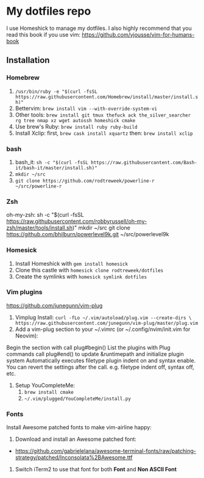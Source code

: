 # My dotfiles repo

I use Homeshick to manage my dotfiles.
I also highly recommend that you read this book if you use vim: https://github.com/vjousse/vim-for-humans-book

## Installation

### Homebrew

1. `/usr/bin/ruby -e "$(curl -fsSL https://raw.githubusercontent.com/Homebrew/install/master/install.sh)"`
1. Bettervim: `brew install vim --with-override-system-vi`
1. Other tools: `brew install git tmux thefuck ack the_silver_searcher rg tree nmap xz wget autossh homeshick cmake`
1. Use brew's Ruby: `brew install ruby ruby-build`
1. Install Xclip: first, `brew cask install xquartz` then: `brew install xclip`

### bash

1. bash_it: `sh -c "$(curl -fsSL https://raw.githubusercontent.com/Bash-it/bash-it/master/install.sh)"`
1. `mkdir ~/src`
1. `git clone https://github.com/rodtreweek/powerline-r ~/src/powerline-r`

### Zsh

oh-my-zsh: sh -c "$(curl -fsSL https://raw.githubusercontent.com/robbyrussell/oh-my-zsh/master/tools/install.sh)"
mkdir ~/src
git clone https://github.com/bhilburn/powerlevel9k.git ~/src/powerlevel9k


### Homesick

1. Install Homeshick with `gem install homesick`
1. Clone this castle with `homesick clone rodtreweek/dotfiles`
1. Create the symlinks with `homesick symlink dotfiles`

### Vim plugins
https://github.com/junegunn/vim-plug

1. Vimplug Install: `curl -fLo ~/.vim/autoload/plug.vim --create-dirs \
    https://raw.githubusercontent.com/junegunn/vim-plug/master/plug.vim`
1. Add a vim-plug section to your ~/.vimrc (or ~/.config/nvim/init.vim for Neovim):

Begin the section with call plug#begin()
List the plugins with Plug commands
call plug#end() to update &runtimepath and initialize plugin system
Automatically executes filetype plugin indent on and syntax enable. You can revert the settings after the call. e.g. filetype indent off, syntax off, etc.
1. Setup YouCompleteMe:
    1. `brew install cmake`
    1. `~/.vim/plugged/YouCompleteMe/install.py`

### Fonts

Install Awesome patched fonts to make vim-airline happy:

1. Download and install an Awesome patched font:
  * <https://github.com/gabrielelana/awesome-terminal-fonts/raw/patching-strategy/patched/Inconsolata%2BAwesome.ttf>
1. Switch iTerm2 to use that font for both **Font** and **Non ASCII Font**

